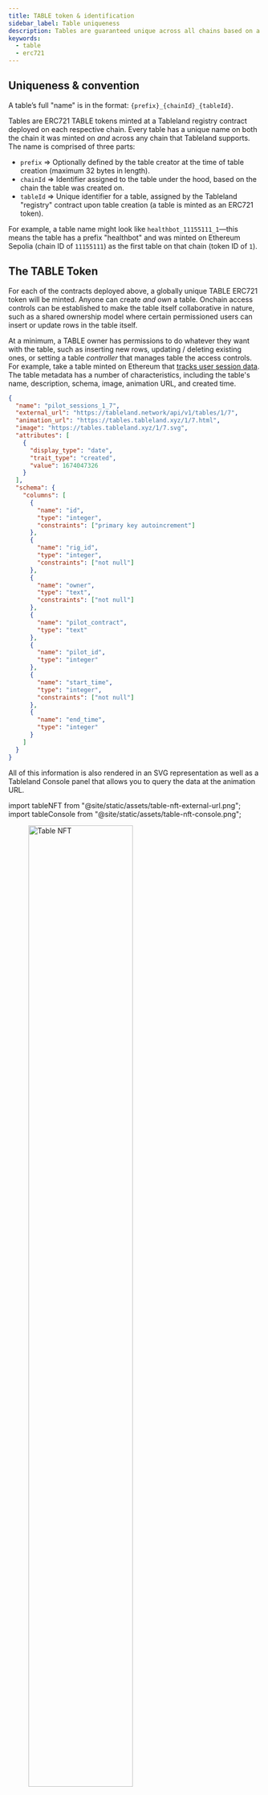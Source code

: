 ```yaml
---
title: TABLE token & identification
sidebar_label: Table uniqueness
description: Tables are guaranteed unique across all chains based on a combination of developer and environment defined information.
keywords:
  - table
  - erc721
---
```


## Uniqueness & convention

A table’s full "name" is in the format: `{prefix}_{chainId}_{tableId}`.

Tables are ERC721 TABLE tokens minted at a Tableland registry contract deployed on each respective chain. Every table has a unique name on both the chain it was minted on _and_ across any chain that Tableland supports. The name is comprised of three parts:

- `prefix` ⇒ Optionally defined by the table creator at the time of table creation (maximum 32 bytes in length).
- `chainId` ⇒ Identifier assigned to the table under the hood, based on the chain the table was created on.
- `tableId` ⇒ Unique identifier for a table, assigned by the Tableland "registry" contract upon table creation (a table is minted as an ERC721 token).

For example, a table name might look like `healthbot_11155111_1`—this means the table has a prefix "healthbot" and was minted on Ethereum Sepolia (chain ID of `11155111`) as the first table on that chain (token ID of `1`).

## The TABLE Token

For each of the contracts deployed above, a globally unique TABLE ERC721 token will be minted. Anyone can create _and own_ a table. Onchain access controls can be established to make the table itself collaborative in nature, such as a shared ownership model where certain permissioned users can insert or update rows in the table itself.

At a minimum, a TABLE owner has permissions to do whatever they want with the table, such as inserting new rows, updating / deleting existing ones, or setting a table _controller_ that manages table the access controls. For example, take a table minted on Ethereum that [tracks user session data](https://tableland.network/api/v1/tables/1/7). The table metadata has a number of characteristics, including the table's name, description, schema, image, animation URL, and created time.

```json
{
  "name": "pilot_sessions_1_7",
  "external_url": "https://tableland.network/api/v1/tables/1/7",
  "animation_url": "https://tables.tableland.xyz/1/7.html",
  "image": "https://tables.tableland.xyz/1/7.svg",
  "attributes": [
    {
      "display_type": "date",
      "trait_type": "created",
      "value": 1674047326
    }
  ],
  "schema": {
    "columns": [
      {
        "name": "id",
        "type": "integer",
        "constraints": ["primary key autoincrement"]
      },
      {
        "name": "rig_id",
        "type": "integer",
        "constraints": ["not null"]
      },
      {
        "name": "owner",
        "type": "text",
        "constraints": ["not null"]
      },
      {
        "name": "pilot_contract",
        "type": "text"
      },
      {
        "name": "pilot_id",
        "type": "integer"
      },
      {
        "name": "start_time",
        "type": "integer",
        "constraints": ["not null"]
      },
      {
        "name": "end_time",
        "type": "integer"
      }
    ]
  }
}
```

All of this information is also rendered in an SVG representation as well as a Tableland Console panel that allows you to query the data at the animation URL.

import tableNFT from "@site/static/assets/table-nft-external-url.png";
import tableConsole from "@site/static/assets/table-nft-console.png";

<div className="row margin-bottom--lg">
<div className="col">

<figure>
  <img src={tableNFT} width='70%' alt='Table NFT'/>
  <figcaption>The TABLE ERC721 token image.</figcaption>
</figure>
</div>

<div className="col">

<figure>
  <img src={tableConsole}  alt='Table NFT'/>
  <figcaption>The TABLE ERC721 Console.</figcaption>
</figure>
</div>
</div>

## Collection links

To view the TABLE token itself, check out the deployed contracts on various block explorers or see the following NFT marketplaces. Feel free to view click into an NFT to view and query table data directly within the marketplace!

| Chain            | Environment | Collection link                                                          |
| ---------------- | ----------- | ------------------------------------------------------------------------ |
| Ethereum         | Mainnet     | https://opensea.io/collection/tableland-tables-homestead                 |
| Optimism         | Mainnet     | https://opensea.io/collection/tableland-tables-optimism                  |
| Arbitrum One     | Mainnet     | https://opensea.io/collection/tableland-tables-arbitrum                  |
| Arbitrum Nova    | Mainnet     | https://opensea.io/collection/tableland-tables-arbitrum-nova             |
| Polygon          | Mainnet     | https://opensea.io/collection/tableland-tables-polygon                   |
| Ethereum Sepolia | Testnet     | No marketplace support                                                   |
| Optimism Goerli  | Testnet     | https://testnets.opensea.io/collection/tableland-tables-optimism-goerli  |
| Arbitrum Sepolia | Testnet     | https://testnets.opensea.io/collection/tableland-tables-arbitrum-sepolia |
| Polygon Mumbai   | Testnet     | https://testnets.opensea.io/collection/tableland-tables-mumbai           |
